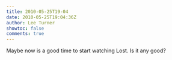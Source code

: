 ```yaml
---
title: 2010-05-25T19-04
date: 2010-05-25T19:04:36Z
author: Lee Turner
showtoc: false
comments: true
---
```


Maybe now is a good time to start watching Lost. Is it any good?

